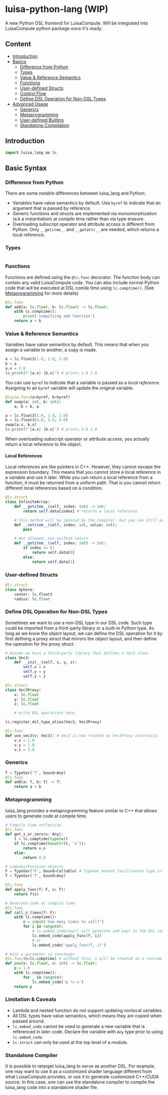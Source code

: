 # luisa-python-lang (WIP)
A new Python DSL frontend for LuisaCompute. Will be integrated into LuisaCompute python package once it's ready.


## Content
- [Introduction](#introduction)
- [Basics](#basic-syntax)
    - [Difference from Python](#difference-from-python)
    - [Types](#types)
    - [Value & Reference Semantics](#value--reference-semantics)
    - [Functions](#functions)
    - [User-defined Structs](#user-defined-structs)
    - [Control Flow](#control-flow)
    - [Define DSL Operation for Non-DSL Types](#define-dsl-operation-for-non-dsl-types)
- [Advanced Usage](#advanced-syntax)
    - [Generics](#generics)
    - [Metaprogramming](#metaprogramming)
    - [User-defined Builtins](#user-defined-builtins)
    - [Standalone Compilation](#standalone-compilation)


## Introduction
```python
import luisa_lang as lc
```
## Basic Syntax
### Difference from Python
There are some notable differences between luisa_lang and Python:
- Variables have value semantics by default. Use `byref` to indicate that an argument that is passed by reference.
- Generic functions and structs are implemented via monomorphization (a.k.a instantiation) at compile time rather than via type erasure.
- Overloading subscript operator and attribute access is different from Python. Only `__getitem__` and `__getattr__` are needed, which returns a local reference.

### Types
```python
```

### Functions
Functions are defined using the `@lc.func` decorator. The function body can contain any valid LuisaCompute code. You can also include normal Python code that will be executed at DSL comile time using `lc.comptime()`. (See [Metaprogramming](#metaprogramming) for more details)

```python
@lc.func
def add(a: lc.float, b: lc.float) -> lc.float:
    with lc.comptime():
        print('compiliing add function')
    return a + b

```


### Value & Reference Semantics
Variables have value semantics by default. This means that when you assign a variable to another, a copy is made.
```python
a = lc.float3(1.0, 2.0, 3.0)
b = a
a.x = 2.0
lc.print(f'{a.x} {b.x}') # prints 2.0 1.0
```

You can use `byref` to indicate that a variable is passed as a *local reference*. Assigning to an `byref` variable will update the original variable.
```python
@luisa.func(a=byref, b=byref)
def swap(a: int, b: int):
    a, b = b, a

a = lc.float3(1.0, 2.0, 3.0)
b = lc.float3(4.0, 5.0, 6.0)
swap(a.x, b.x)
lc.print(f'{a.x} {b.x}') # prints 4.0 1.0
```

When overloading subscript operator or attribute access, you actually return a local reference to the object. 

#### Local References
Local references are like pointers in C++. However, they cannot escape the expression boundary. This means that you cannot store a local reference in a variable and use it later. While you can return a local reference from a function, it must be returned from a uniform path. That is you cannot return different local references based on a condition.


```python
@lc.struct
class InfiniteArray:
    def __getitem__(self, index: int) -> int:
        return self.data[index] # returns a local reference

    # this method will be ignored by the compiler. but you can still put it here for linting
    def __setitem__(self, index: int, value: int):
        pass

    # Not allowed, non-uniform return
    def __getitem__(self, index: int) -> int:
        if index == 0:
            return self.data[0]
        else:
            return self.data[1]

```





### User-defined Structs
```python
@lc.struct
class Sphere:
    center: lc.float3
    radius: lc.float
```

### Define DSL Operation for Non-DSL Types
Sometimes we want to use a non-DSL type in our DSL code. Such type could be imported from a third-party library or a built-in Python type. As long as we know the object layout, we can define the DSL operation for it by first defining a proxy struct that mirrors the object layout, and then define the operation for the proxy struct.

```python
# Assume we have a third-party library that defines a Vec3 class
class Vec3:
    def __init__(self, x, y, z):
        self.x = x
        self.y = y
        self.z = z

@lc.struct
class Vec3Proxy:
    x: lc.float
    y: lc.float
    z: lc.float

    # write DSL operations here

lc.register_dsl_type_alias(Vec3, Vec3Proxy)

@lc.func
def use_vec3(v: Vec3): # Vec3 is now treated as Vec3Proxy internally
    v.x = 1.0
    v.y = 2.0
    v.z = 3.0

```

### Generics
```python
T = TypeVar('T', bound=Any)
@lc.func
def add(a: T, b: T) -> T:
    return a + b

```


### Metaprogramming
luisa_lang provides a metaprogramming feature similar to C++ that allows users to generate code at compile time. 

```python
# Compile time reflection
@lc.func
def get_x_or_zero(x: Any):
    t = lc.comptime(type(x))
    if lc.comptime(hasattr(t, 'x')):
        return x.x
    else:
        return 0.0

# Lambdas/Function objects
F = TypeVar('F', bound=Callable) # TypeVar bounds facilliatate type inference in Mypy etc. but are not strictly necessary
T = TypeVar('T', bound=Any)

@lc.func
def apply_func(f: F, x: T):
    return f(x)

# Generate code at compile time
@lc.func
def call_n_times(f: F):
    with lc.comptime():
        n = input('how many times to call?')
        for i in range(n):
            # lc.embed_code(expr) will generate add expr to the DSL code
            lc.embed_code(apply_func(f, i))
            # or 
            lc.embed_code('apply_func(f, i)')

# Hint a parameter is constexpr
@lc.func(n=lc.comptime) # without this, n will be treated as a runtime variable and result in an error
def pow(x: lc.float, n: int) -> lc.float:
    p = 1.0
    with lc.comptime():
        for _ in range(n):
            lc.embed_code('p *= x')
    return p
```
### Limitation & Caveats
- Lambda and nested function do not support updating nonlocal variables.
- All DSL types have value semantics, which means they are copied when passed around.
- `lc.embed_code` cannot be used to generate a new variable that is referenced in later code. Declare the variable with `Any` type prior to using `lc.embed_code`.
- `lc.struct` can only be used at the top level of a module.

### Standalone Compiler
It is possible to retarget luisa_lang to serve as another DSL. For example, one may want to use it as a customized shader language different from what LuisaCompute provides, or use it to generate customized C++/CUDA source. In this case, one can use the standalone compiler to compile the luisa_lang code into a standalone shader file.

```python
```